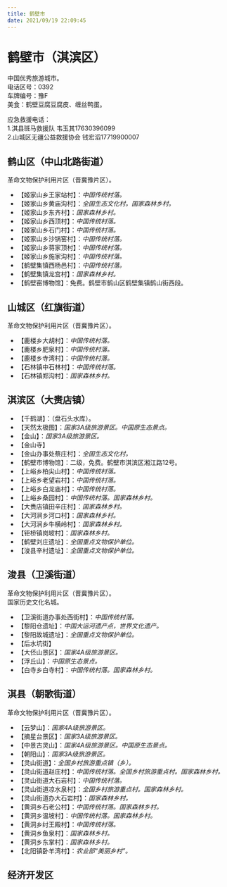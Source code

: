 ```yaml
---
title: 鹤壁市  
date: 2021/09/19 22:09:45  
---
```

  
# 鹤壁市（淇滨区）  
中国优秀旅游城市。  
电话区号：0392  
车牌编号：豫F  
美食：鹤壁豆腐豆腐皮、缠丝鸭蛋。  
  
应急救援电话：  
1.淇县斑马救援队 韦玉其17630396099  
2.山城区无疆公益救援协会 钱宏滔17719900007  
  
## 鹤山区（中山北路街道）  
革命文物保护利用片区（晋冀豫片区）。  
* 【姬家山乡王家站村】：*中国传统村落。*  
* 【姬家山乡黄庙沟村】：*全国生态文化村。国家森林乡村。*  
* 【姬家山乡东齐村】：*国家森林乡村。*  
* 【姬家山乡西顶村】：*中国传统村落。*  
* 【姬家山乡石门村】：*中国传统村落。*  
* 【姬家山乡沙锅窑村】：*中国传统村落。*  
* 【姬家山乡蒋家顶村】：*中国传统村落。*  
* 【姬家山乡施家沟村】：*中国传统村落。*  
* 【鹤壁集镇西杨邑村】：*中国传统村落。*  
* 【鹤壁集镇龙宫村】：*国家森林乡村。*  
* 【鹤壁窑博物馆】：免费。鹤壁市鹤山区鹤壁集镇鹤山街西段。  

## 山城区（红旗街道）  
革命文物保护利用片区（晋冀豫片区）。  
* 【鹿楼乡大胡村】：*中国传统村落。*  
* 【鹿楼乡肥泉村】：*中国传统村落。*  
* 【鹿楼乡寺湾村】：*中国传统村落。*  
* 【石林镇中石林村】：*中国传统村落。*  
* 【石林镇郑沟村】：*国家森林乡村。*  

## 淇滨区（大赉店镇）  
* 【千鹤湖】：（盘石头水库）。  
* 【天然太极图】：*国家3A级旅游景区。中国原生态景点。*  
* 【金山】：*国家3A级旅游景区。*  
* 【金山寺】  
* 【金山办事处蔡庄村】：*全国生态文化村。*  
* 【鹤壁市博物馆】：二级，免费。鹤壁市淇滨区湘江路12号。  
* 【上峪乡柏尖山村】：*中国传统村落。*  
* 【上峪乡老望岩村】：*中国传统村落。*  
* 【上峪乡白龙庙村】：*中国传统村落。*  
* 【上峪乡桑园村】：*中国传统村落。国家森林乡村。*  
* 【大赉店镇田辛庄村】：*国家森林乡村。*  
* 【大河涧乡河口村】：*国家森林乡村。*  
* 【大河涧乡牛横岭村】：*国家森林乡村。*  
* 【钜桥镇岗坡村】：*国家森林乡村。*  
* 【鹤壁刘庄遗址】：*全国重点文物保护单位。*  
* 【浚县辛村遗址】：*全国重点文物保护单位。*  

## 浚县（卫溪街道）  
革命文物保护利用片区（晋冀豫片区）。  
国家历史文化名城。  
* 【卫溪街道办事处西街村】：*中国传统村落。*  
* 【黎阳仓遗址】：*中国大运河遗产点，世界文化遗产。*  
* 【黎阳故城遗址】：*全国重点文物保护单位。*  
* 【后水坑街】  
* 【大伾山景区】：*国家4A级旅游景区。*  
* 【浮丘山】：*中国原生态景点。*  
* 【白寺乡白寺村】：*中国传统村落。国家森林乡村。*  

## 淇县（朝歌街道）  
革命文物保护利用片区（晋冀豫片区）。  
* 【云梦山】：*国家4A级旅游景区。*  
* 【摘星台景区】：*国家3A级旅游景区。*  
* 【中景古灵山】：*国家4A级旅游景区。中国原生态景点。*  
* 【朝阳山】：*国家3A级旅游景区。*  
* 【灵山街道】：*全国乡村旅游重点镇（乡）。*  
* 【灵山街道赵庄村】：*中国传统村落。全国乡村旅游重点村。国家森林乡村。*  
* 【灵山街道大石岩村】：*中国传统村落。*  
* 【灵山街道凉水泉村】：*全国乡村旅游重点村。国家森林乡村。*  
* 【灵山街道办大石岩村】：*国家森林乡村。*  
* 【黄洞乡石老公村】：*中国传统村落。国家森林乡村。*  
* 【黄洞乡温坡村】：*中国传统村落。国家森林乡村。*  
* 【黄洞乡纣王殿村】：*中国传统村落。*  
* 【黄洞乡鱼泉村】：*国家森林乡村。*  
* 【黄洞乡东掌村】：*国家森林乡村。*  
* 【北阳镇卧羊湾村】：*农业部“美丽乡村”。*  

## 经济开发区  